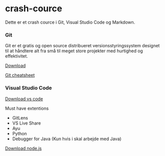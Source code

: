 # crash-cource
Dette er et crash cource i Git, Visual Studio Code og Markdown. 


### Git
Git er et gratis og open source distribueret versionsstyringssystem designet til at håndtere alt fra små til meget store projekter med hurtighed og effektivitet.

[Download](https://git-scm.com/downloads)


[Git cheatsheet](https://services.github.com/on-demand/downloads/github-git-cheat-sheet.pdf)

### Visual Studio Code

[Download vs code](https://code.visualstudio.com/)

Must have extentions

- GitLens
- VS Live Share
- Ayu
- Python
- Debugger for Java (Kun hvis i skal arbejde med Java)

[Download node.js](https://nodejs.org/en/)

